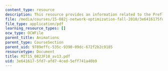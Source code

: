 ```yaml
---
content_type: resource
description: This resource provides an information related to the Preflow push algorithm.
file: /media/courses/15-082j-network-optimization-fall-2010/3e6416175fd7afd74ced5eff741a40b9_MIT15_082JF10_av13.pdf
file_type: application/pdf
learning_resource_types: []
ocw_type: OCWFile
parent_title: Animations
parent_type: CourseSection
parent_uid: 9789effc-535c-9390-09dc-672f2b2c9185
resourcetype: Document
title: MIT15_082JF10_av13.pdf
uid: 3e641617-5fd7-afd7-4ced-5eff741a40b9
---
```

